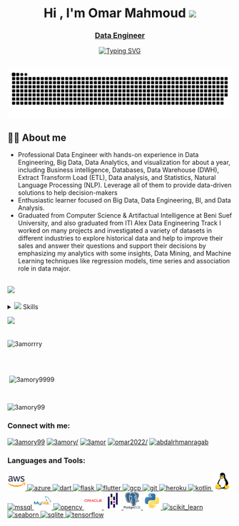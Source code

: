 <h1 align="center">Hi , I'm Omar Mahmoud <img src="https://media.giphy.com/media/hvRJCLFzcasrR4ia7z/giphy.gif" width="35"></h1>
<p align="center">
  <a href="https://www.linkedin.com/in/omar-mahmoud-5bb616175/"><h3 align="center">Data Engineer</h3></a>
</p>

<p align="center">
  <a href="https://git.io/typing-svg"><img src="https://readme-typing-svg.demolab.com/?font=Fira+Code&pause=1000&color=8D3082&center=true&vCenter=true&width=435&lines=This+is+Omar+Mahmoud;Data+Engineer;ITI+Graduated+%3A)" alt="Typing SVG" /></a>
</p>
<br>
<div align="center">
  <a href="https://1999azzar.github.io/1999AZZAR/">
  <img  src="https://github.com/1999AZZAR/1999AZZAR/blob/main/resources/img/grid-snake.svg"
       alt="snake" /></a>
</div>


## :sassy_man:  About me

* Professional Data Engineer with hands-on experience in Data Engineering, Big Data, Data Analytics, and visualization for about a year, including Business intelligence, Databases, Data Warehouse (DWH), Extract Transform Load (ETL), Data analysis, and Statistics, Natural Language Processing (NLP). Leverage all of them to provide data-driven solutions to help decision-makers
* Enthusiastic learner focused on Big Data, Data Engineering, BI, and Data Analysis.
* Graduated from Computer Science & Artifactual Intelligence at Beni Suef University, and also graduated from ITI Alex Data Engineering Track I worked on many projects and investigated a variety of datasets in different industries to explore historical data and help to improve their sales and answer their questions and support their decisions by emphasizing my analytics with some insights, Data Mining, and Machine Learning techniques like regression models, time series and association role in data major.

<br>
<img src="https://user-images.githubusercontent.com/73097560/115834477-dbab4500-a447-11eb-908a-139a6edaec5c.gif"><br><br>

<details>
  <summary font-size = 50><picture><img src="https://media2.giphy.com/media/QssGEmpkyEOhBCb7e1/giphy.gif?cid=ecf05e47a0n3gi1bfqntqmob8g9aid1oyj2wr3ds3mg700bl&rid=giphy.gif" width = 20px></picture> Skills</summary>
<div>
<samp>

 <p align="center">
 

- **Programming Languages**:
    
    ![Python](https://img.shields.io/badge/Python%20-%2314354C.svg?style=for-the-badge&logo=python&logoColor=white)
    ![Java](https://img.shields.io/badge/Java-ED8B00?style=for-the-badge&logo=openjdk&logoColor=white)
    ![C++](https://img.shields.io/badge/C%2B%2B-00599C?style=for-the-badge&logo=c%2B%2B&logoColor=white) 
    
<br>   

- **Data Engineering**:
  
    ![Microsoft SQL Server](https://img.shields.io/badge/MicrosoftSQLServer-CC2927?style=for-the-badge&logo=MicrosoftSQLServer&logoColor=white)
    ![PL/SQL](https://img.shields.io/badge/PL/SQL-F80000?style=for-the-badge&logo=Oracle&logoColor=white)
    ![BigDataConcepts](https://img.shields.io/badge/BigDataConcepts-E7282D?style=for-the-badge&logo=ServerFault&logoColor=white)
    ![ETL](https://img.shields.io/badge/ETL-F68D2E?style=for-the-badge&logo=GoToMeeting&logoColor=white)
    ![Data Warehouse](https://img.shields.io/badge/DataWarehouse-D9232E?style=for-the-badge&logo=MicroStrategy&logoColor=white)
    ![NoSQL](https://img.shields.io/badge/NoSQL-7764FA?style=for-the-badge&logo=Osano&logoColor=white)
    ![ApacheCassandra](https://img.shields.io/badge/ApacheCassandra-1287B1?style=for-the-badge&logo=ApacheCassandra&logoColor=white)
    ![MongoDB](https://img.shields.io/badge/MongoDB-47A248?style=for-the-badge&logo=MongoDB&logoColor=white)

    
<br>

- **Data Analysis**:

   ![Microsoft SQL Server](https://img.shields.io/badge/MicrosoftSQLServer-CC2927?style=for-the-badge&logo=MicrosoftSQLServer&logoColor=white)
   ![PostgreSQL](https://img.shields.io/badge/PostgreSQL-4169E1?style=for-the-badge&logo=PostgreSQL&logoColor=white)
   ![NumPy](https://img.shields.io/badge/NumPy-013243?style=for-the-badge&logo=NumPy&logoColor=white)
   ![Pandas](https://img.shields.io/badge/Pandas-150458?style=for-the-badge&logo=pandas&logoColor=white)
  

<br>

- **Data Visualization**:

    ![PowerBI](https://img.shields.io/badge/PowerBI-F2C811?style=for-the-badge&logo=PowerBI&logoColor=white)
    ![Matplotlib](https://img.shields.io/badge/Matplotlib-0C1528?style=for-the-badge&logo=Soundcharts&logoColor=white)
    ![Seaborn](https://img.shields.io/badge/BusinessObjectWEBI-0FAAFF?style=for-the-badge&logo=SAP&logoColor=white)
    
<br>

 
 - **Server Administrations**:
   
    ![Windows](https://img.shields.io/badge/Windows-0078D6?style=for-the-badge&logo=windows&logoColor=white)
    ![Linux Red Hat](https://img.shields.io/badge/LinuxRedHat-EE0000?style=for-the-badge&logo=RedHat&logoColor=white)
    ![CentOS](https://img.shields.io/badge/Cent%20OS-262577?style=for-the-badge&logo=CentOS&logoColor=white)
    ![Bash Scripting](https://img.shields.io/badge/BashScripting-FCC624?style=for-the-badge&logo=Linux&logoColor=white)

<br>
 
 - **Workflow Platforms**:

    ![Airflow](https://img.shields.io/badge/Airflow-017CEE?style=for-the-badge&logo=Apache%20Airflow&logoColor=white)

    
<br>
 
 - **Version Control**:

    ![Git](https://img.shields.io/badge/Git-F05032?style=for-the-badge&logo=Git&logoColor=white)
    ![GitHub](https://img.shields.io/badge/GitHub-181717?style=for-the-badge&logo=GitHub&logoColor=white)
    ![Virtual Machines](https://img.shields.io/badge/VirtualMachines-183A61?style=for-the-badge&logo=VirtualBox&logoColor=white)
    
<br>

  - **Virtualization**:

    ![VirtualBox](https://img.shields.io/badge/VirtualBox-21416b?style=for-the-badge&logo=VirtualBox&logoColor=white)
    ![VMware Workstation](https://img.shields.io/badge/VMware-231f20?style=for-the-badge&logo=VMware&logoColor=white)
    
 <br>
 
 - **Microsoft Office Tools**:

    ![Microsoft Excel](https://img.shields.io/badge/MicrosoftExcel-217346?style=for-the-badge&logo=MicrosoftExcel&logoColor=white)
    ![Microsoft PowerPoint](https://img.shields.io/badge/MicrosoftPowerPoint-B7472A?style=for-the-badge&logo=MicrosoftPowerPoint&logoColor=white)
    ![Microsoft Word](https://img.shields.io/badge/MicrosoftWord-2B579A?style=for-the-badge&logo=MicrosoftWord&logoColor=white)
    ![Microsoft Project](https://img.shields.io/badge/MicrosoftProject-BF4722?style=for-the-badge&logo=MicrosoftOffice&logoColor=white)
    ![Microsoft OneNote](https://img.shields.io/badge/MicrosoftOneNote-7719AA?style=for-the-badge&logo=MicrosoftOneNote&logoColor=white)

 <br>
 
 - **Design**:

    ![Adobe Photoshop](https://img.shields.io/badge/Adobe%20Photoshop-31A8FF?style=for-the-badge&logo=Adobe%20Photoshop&logoColor=black)
    ![Adobe XD](https://img.shields.io/badge/Adobe%20XD-470137?style=for-the-badge&logo=Adobe%20XD&logoColor=#FF61F6)
    ![Figma](https://img.shields.io/badge/Figma-F24E1E?style=for-the-badge&logo=figma&logoColor=white)


 </p>
 </samp>
</div>
</details>

<img src="https://user-images.githubusercontent.com/73097560/115834477-dbab4500-a447-11eb-908a-139a6edaec5c.gif"><br><br>


<p><img align="center" src="https://github-readme-stats.vercel.app/api/top-langs?username=3amory99&show_icons=true&locale=en&layout=compact" alt="3amorrry" /></p>
<br>

<br>
<p>&nbsp;<img align="center" src="https://github-readme-stats.vercel.app/api?username=3amory99&show_icons=true&locale=en" alt="3amory9999" /></p>
<br>

<p align="left"> <img src="https://komarev.com/ghpvc/?username=3amory99&label=Profile%20views&color=0e75b6&style=flat" alt="3amory99" /> </p>



<h3 align="left">Connect with me:</h3>
<p align="left">
<a href="https://twitter.com/OmarMah25544092" target="blank"><img align="center" src="https://raw.githubusercontent.com/rahuldkjain/github-profile-readme-generator/master/src/images/icons/Social/twitter.svg" alt="3amory99" height="30" width="40" /></a>
<a href="https://www.linkedin.com/in/omar-mahmoud-5bb616175/" target="blank"><img align="center" src="https://raw.githubusercontent.com/rahuldkjain/github-profile-readme-generator/master/src/images/icons/Social/linked-in-alt.svg" alt="3amory/" height="30" width="40" /></a>
<a href="https://kaggle.com/omarmahmoud111" target="blank"><img align="center" src="https://raw.githubusercontent.com/rahuldkjain/github-profile-readme-generator/master/src/images/icons/Social/kaggle.svg" alt="3amor" height="30" width="40" /></a>
<a href="https://fb.com/Mora898/" target="blank"><img align="center" src="https://raw.githubusercontent.com/rahuldkjain/github-profile-readme-generator/master/src/images/icons/Social/facebook.svg" alt="omar2022/" height="30" width="40" /></a>
<a href="https://instagram.com/3amory99" target="blank"><img align="center" src="https://raw.githubusercontent.com/rahuldkjain/github-profile-readme-generator/master/src/images/icons/Social/instagram.svg" alt="abdalrhmanragab" height="30" width="40" /></a>
</p>

<h3 align="left">Languages and Tools:</h3>
<p align="left"> <a href="https://aws.amazon.com" target="_blank" rel="noreferrer"> <img src="https://raw.githubusercontent.com/devicons/devicon/master/icons/amazonwebservices/amazonwebservices-original-wordmark.svg" alt="aws" width="40" height="40"/> </a> <a href="https://azure.microsoft.com/en-in/" target="_blank" rel="noreferrer"> <img src="https://www.vectorlogo.zone/logos/microsoft_azure/microsoft_azure-icon.svg" alt="azure" width="40" height="40"/> </a> <a href="https://dart.dev" target="_blank" rel="noreferrer"> <img src="https://www.vectorlogo.zone/logos/dartlang/dartlang-icon.svg" alt="dart" width="40" height="40"/> </a> <a href="https://flask.palletsprojects.com/" target="_blank" rel="noreferrer"> <img src="https://www.vectorlogo.zone/logos/pocoo_flask/pocoo_flask-icon.svg" alt="flask" width="40" height="40"/> </a> <a href="https://flutter.dev" target="_blank" rel="noreferrer"> <img src="https://www.vectorlogo.zone/logos/flutterio/flutterio-icon.svg" alt="flutter" width="40" height="40"/> </a> <a href="https://cloud.google.com" target="_blank" rel="noreferrer"> <img src="https://www.vectorlogo.zone/logos/google_cloud/google_cloud-icon.svg" alt="gcp" width="40" height="40"/> </a> <a href="https://git-scm.com/" target="_blank" rel="noreferrer"> <img src="https://www.vectorlogo.zone/logos/git-scm/git-scm-icon.svg" alt="git" width="40" height="40"/> </a> <a href="https://heroku.com" target="_blank" rel="noreferrer"> <img src="https://www.vectorlogo.zone/logos/heroku/heroku-icon.svg" alt="heroku" width="40" height="40"/> </a> <a href="https://kotlinlang.org" target="_blank" rel="noreferrer"> <img src="https://www.vectorlogo.zone/logos/kotlinlang/kotlinlang-icon.svg" alt="kotlin" width="40" height="40"/> </a> <a href="https://www.linux.org/" target="_blank" rel="noreferrer"> <img src="https://raw.githubusercontent.com/devicons/devicon/master/icons/linux/linux-original.svg" alt="linux" width="40" height="40"/> </a> <a href="https://www.microsoft.com/en-us/sql-server" target="_blank" rel="noreferrer"> <img src="https://www.svgrepo.com/show/303229/microsoft-sql-server-logo.svg" alt="mssql" width="40" height="40"/> </a> <a href="https://www.mysql.com/" target="_blank" rel="noreferrer"> <img src="https://raw.githubusercontent.com/devicons/devicon/master/icons/mysql/mysql-original-wordmark.svg" alt="mysql" width="40" height="40"/> </a> <a href="https://opencv.org/" target="_blank" rel="noreferrer"> <img src="https://www.vectorlogo.zone/logos/opencv/opencv-icon.svg" alt="opencv" width="40" height="40"/> </a> <a href="https://www.oracle.com/" target="_blank" rel="noreferrer"> <img src="https://raw.githubusercontent.com/devicons/devicon/master/icons/oracle/oracle-original.svg" alt="oracle" width="40" height="40"/> </a> <a href="https://pandas.pydata.org/" target="_blank" rel="noreferrer"> <img src="https://raw.githubusercontent.com/devicons/devicon/2ae2a900d2f041da66e950e4d48052658d850630/icons/pandas/pandas-original.svg" alt="pandas" width="40" height="40"/> </a> <a href="https://www.postgresql.org" target="_blank" rel="noreferrer"> <img src="https://raw.githubusercontent.com/devicons/devicon/master/icons/postgresql/postgresql-original-wordmark.svg" alt="postgresql" width="40" height="40"/> </a> <a href="https://www.python.org" target="_blank" rel="noreferrer"> <img src="https://raw.githubusercontent.com/devicons/devicon/master/icons/python/python-original.svg" alt="python" width="40" height="40"/> </a>  <a href="https://scikit-learn.org/" target="_blank" rel="noreferrer"> <img src="https://upload.wikimedia.org/wikipedia/commons/0/05/Scikit_learn_logo_small.svg" alt="scikit_learn" width="40" height="40"/> </a> <a href="https://seaborn.pydata.org/" target="_blank" rel="noreferrer"> <img src="https://seaborn.pydata.org/_images/logo-mark-lightbg.svg" alt="seaborn" width="40" height="40"/> </a> <a href="https://www.sqlite.org/" target="_blank" rel="noreferrer"> <img src="https://www.vectorlogo.zone/logos/sqlite/sqlite-icon.svg" alt="sqlite" width="40" height="40"/> </a> <a href="https://www.tensorflow.org" target="_blank" rel="noreferrer"> <img src="https://www.vectorlogo.zone/logos/tensorflow/tensorflow-icon.svg" alt="tensorflow" width="40" height="40"/> </a>  </p>
